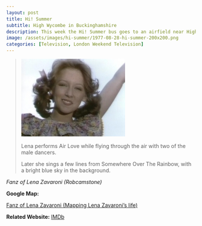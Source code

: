 ```yaml
---
layout: post
title: Hi! Summer
subtitle: High Wycombe in Buckinghamshire
description: This week the Hi! Summer bus goes to an airfield near High Wycombe in Buckinghamshire with Leslie Crowther, Anna Dawson, Pearly Gates, Mari Gordon-Price, Derek Griffiths, Derek Griffiths, Lena Zavaroni. Click on link for details.
image: /assets/images/hi-summer/1977-08-28-hi-summer-200x200.png
categories: [Television, London Weekend Television]
---
```


> ![](/assets/images/hi-summer/1977-08-28-hi-summer.jpg)
>
> Lena performs Air Love while flying through the air with two of the male dancers.
>
> Later she sings a few lines from Somewhere Over The Rainbow, with a bright blue sky in the background.

<cite>Fanz of Lena Zavaroni (Robcamstone)</cite>

**Google Map:**

<span class="post-categories">[Fanz of Lena Zavaroni (Mapping Lena Zavaroni’s life)](https://www.google.com/maps/d/u/0/viewer?mid=1D1D0ERV_FQMNb9XZzJ-J3yUlK8aI4vhI&hl=en&ll=51.42107149999998%2C-0.06731170000000475&z=19)

**Related Website:**
<span class="post-categories">[IMDb](http://www.imdb.com/title/tt1434036)</span>
